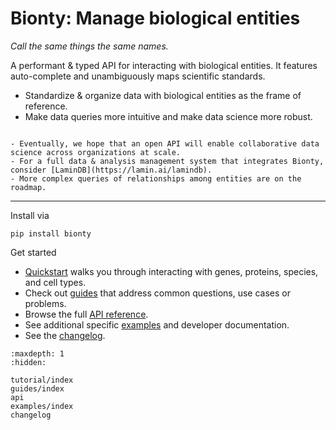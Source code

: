# Bionty: Manage biological entities

_Call the same things the same names._

A performant & typed API for interacting with biological entities. It features auto-complete and unambiguously maps scientific standards.

- Standardize & organize data with biological entities as the frame of reference.
- Make data queries more intuitive and make data science more robust.

```{Note}

- Eventually, we hope that an open API will enable collaborative data science across organizations at scale.
- For a full data & analysis management system that integrates Bionty, consider [LaminDB](https://lamin.ai/lamindb).
- More complex queries of relationships among entities are on the roadmap.
```

---

Install via

```
pip install bionty
```

Get started

- [Quickstart](tutorial/quickstart) walks you through interacting with genes, proteins, species, and cell types.
- Check out [guides](guides/index) that address common questions, use cases or problems.
- Browse the full [API reference](api).
- See additional specific [examples](examples/index) and developer documentation.
- See the [changelog](changelog).

```{toctree}
:maxdepth: 1
:hidden:

tutorial/index
guides/index
api
examples/index
changelog
```
